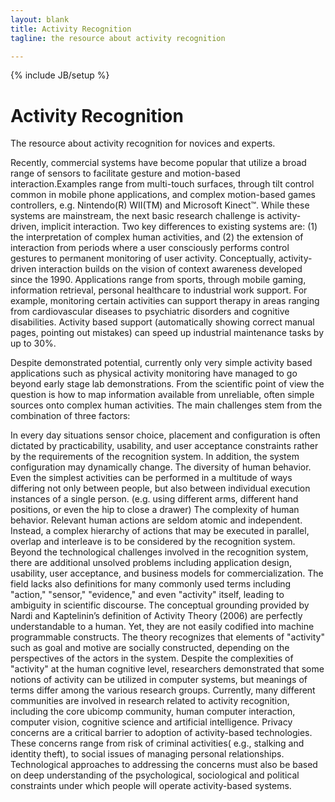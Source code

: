 ```yaml
---
layout: blank 
title: Activity Recognition
tagline: the resource about activity recognition

---
```

{% include JB/setup %}
<div class="hero-unit">
    <h1>Activity Recognition</h1>
    <p class="lead">The resource about activity recognition for novices and experts.</p>
</div>

Recently, commercial systems have become popular that utilize a broad range of sensors to facilitate gesture and motion-based interaction.Examples range from multi-touch surfaces, through tilt control common in mobile phone applications, and complex motion-based games controllers, e.g. Nintendo(R) WII(TM) and Microsoft Kinect™. While these systems are mainstream, the next basic research challenge is activity-driven, implicit interaction. Two key differences to existing systems are: (1) the interpretation of complex human activities, and (2) the extension of interaction from periods where a user consciously performs control gestures to permanent monitoring of user activity. Conceptually, activity-driven interaction builds on the vision of context awareness developed since the 1990. Applications range from sports, through mobile gaming, information retrieval, personal healthcare to industrial work support. For example, monitoring certain activities can support therapy in areas ranging from cardiovascular diseases to psychiatric disorders and cognitive disabilities. Activity based support (automatically showing correct manual pages, pointing out mistakes) can speed up industrial maintenance tasks by up to 30%.

Despite demonstrated potential, currently only very simple activity based applications such as physical activity monitoring have managed to go beyond early stage lab demonstrations. From the scientific point of view the question is how to map information available from unreliable, often simple sources onto complex human activities. The main challenges stem from the combination of three factors:

In every day situations sensor choice, placement and configuration is often dictated by practicability, usability, and user acceptance constraints rather by the requirements of the recognition system. In addition, the system configuration may dynamically change. The diversity of human behavior. Even the simplest activities can be performed in a multitude of ways differing not only between people, but also between individual execution instances of a single person. (e.g. using different arms, different hand positions, or even the hip to close a drawer) The complexity of human behavior. Relevant human actions are seldom atomic and independent. Instead, a complex hierarchy of actions that may be executed in parallel, overlap and interleave is to be considered by the recognition system. Beyond the technological challenges involved in the recognition system, there are additional unsolved problems including application design, usability, user acceptance, and business models for commercialization. The field lacks also definitions for many commonly used terms including "action," "sensor," "evidence," and even "activity" itself, leading to ambiguity in scientific discourse. The conceptual grounding provided by Nardi and Kaptelinin’s definition of Activity Theory (2006) are perfectly understandable to a human. Yet, they are not easily codified into machine programmable constructs. The theory recognizes that elements of "activity" such as goal and motive are socially constructed, depending on the perspectives of the actors in the system. Despite the complexities of "activity" at the human cognitive level, researchers demonstrated that some notions of activity can be utilized in computer systems, but meanings of terms differ among the various research groups. Currently, many different communities are involved in research related to activity recognition, including the core ubicomp community, human computer interaction, computer vision, cognitive science and artificial intelligence. Privacy concerns are a critical barrier to adoption of activity-based technologies. These concerns range from risk of criminal activities( e.g., stalking and identity theft), to social issues of managing personal relationships. Technological approaches to addressing the concerns must also be based on deep understanding of the psychological, sociological and political constraints under which people will operate activity-based systems.
